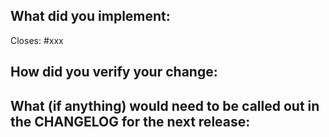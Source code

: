 <!--
1. If there is a breaking or notable change please call that out as these will need to be added to the CHANGELOG.md file in this repository.
2. This repository tries to stick with the community style conventions using [rustfmt](https://github.com/rust-lang-nursery/rustfmt#quick-start) with the *default* settings. If you have custom settings you may find that rustfmt
clutter the diff of your change with unrelated changes. Please apply formatting with `cargo fmt` before submitting a pr.
-->

## What did you implement:

<!--
If this closes an open issue please replace xxx below with the issue number
-->

Closes: #xxx

## How did you verify your change:

## What (if anything) would need to be called out in the CHANGELOG for the next release:
